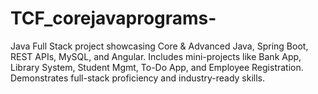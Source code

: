 # TCF_corejavaprograms-
Java Full Stack project showcasing Core &amp; Advanced Java, Spring Boot, REST APIs, MySQL, and Angular. Includes mini-projects like Bank App, Library System, Student Mgmt, To-Do App, and Employee Registration. Demonstrates full-stack proficiency and industry-ready skills.
